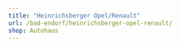 ```yaml
---
title: "Heinrichsberger Opel/Renault"
url: /bad-endorf/heinrichsberger-opel-renault/
shop: Autohaus
---
```

